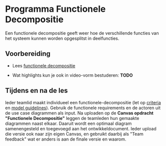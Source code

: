 # Programma Functionele Decompositie

Een functionele decompositie geeft weer hoe de verschillende functies van het systeem kunnen worden opgesplitst in deelfuncties. 

## Voorbereiding

- Lees [functionele decompositie](../../software/modelleren/functionele-decompositie/functionele-decompositie.md)

- Wat highlights kun je ook in video-vorm bestuderen: **TODO**

## Tijdens en na de les
Ieder teamlid maakt individueel een functionele-decompositie (let op [criteria](../../leerdoelen/portfolio-items/functionele-decompositie.md) en [model guidelines](../../software/modelleren/inlever-guideline-for-models.md)). Gebruik de functionele requirements en de actoren uit de use case diagrammen als input. Na uploaden op de **Canvas opdracht "Functionele Decompositie"** leggen de teamleden hun gemaakte diagrammen naast elkaar. Daaruit wordt een optimaal diagram samenengesteld en toegevoegd aan het ontwikkeldocument. Ieder upload die versie ook naar zijn eigen Canvas, en gebruikt daarbij als "Team feedback" wat er anders is aan de finale versie en waarom.
